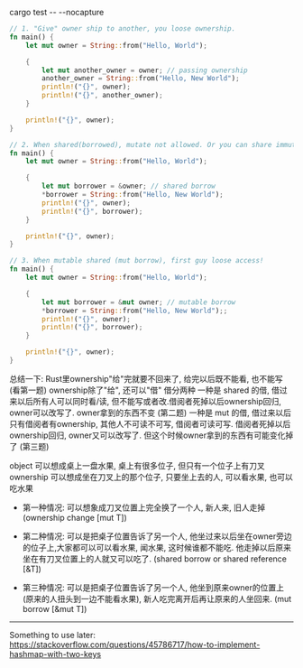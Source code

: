 cargo test -- --nocapture


```rust
// 1. "Give" owner ship to another, you loose ownership.
fn main() {
    let mut owner = String::from("Hello, World");

    {   
        let mut another_owner = owner; // passing ownership
        another_owner = String::from("Hello, New World");
        println!("{}", owner);
        println!("{}", another_owner);
    } 

    println!("{}", owner);
}

// 2. When shared(borrowed), mutate not allowed. Or you can share immutalbe stuff.
fn main() {
    let mut owner = String::from("Hello, World");

    {   
        let mut borrower = &owner; // shared borrow
        *borrower = String::from("Hello, New World");
        println!("{}", owner);
        println!("{}", borrower);
    }

    println!("{}", owner);
}

// 3. When mutable shared (mut borrow), first guy loose access!
fn main() {
    let mut owner = String::from("Hello, World");

    {   
        let mut borrower = &mut owner; // mutable borrow
        *borrower = String::from("Hello, New World");;
        println!("{}", owner);
        println!("{}", borrower);
    }

    println!("{}", owner);
}
```

总结一下:
Rust里ownership"给"完就要不回来了, 给完以后既不能看, 也不能写 (看第一题)
ownership除了"给", 还可以"借"
借分两种
一种是 shared 的借, 借过来以后所有人可以同时看/读, 但不能写或者改.借阅者死掉以后ownership回归, owner可以改写了. owner拿到的东西不变 (第二题)
一种是 mut 的借, 借过来以后只有借阅者有ownership, 其他人不可读不可写, 借阅者可读可写. 借阅者死掉以后ownership回归, owner又可以改写了. 但这个时候owner拿到的东西有可能变化掉了 (第三题)

object 可以想成桌上一盘水果, 桌上有很多位子, 但只有一个位子上有刀叉
ownership 可以想成坐在刀叉上的那个位子, 只要坐上去的人, 可以看水果, 也可以吃水果

* 第一种情况: 可以想象成刀叉位置上完全换了一个人, 新人来, 旧人走掉 (ownership change [mut T])

* 第二种情况: 可以是把桌子位置告诉了另一个人, 他坐过来以后坐在owner旁边的位子上,大家都可以可以看水果, 闻水果, 这时候谁都不能吃. 他走掉以后原来坐在有刀叉位置上的人就又可以吃了. (shared borrow or shared reference [&T])

* 第三种情况: 可以是把桌子位置告诉了另一个人, 他坐到原来owner的位置上(原来的人扭头到一边不能看水果), 新人吃完离开后再让原来的人坐回来. (mut borrow [&mut T])


---

Something to use later:
https://stackoverflow.com/questions/45786717/how-to-implement-hashmap-with-two-keys